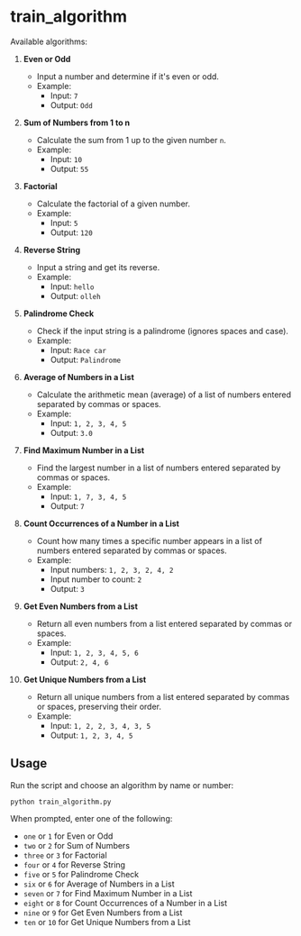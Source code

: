 # train_algorithm

Available algorithms:

1. **Even or Odd**

   - Input a number and determine if it's even or odd.
   - Example:
     - Input: `7`
     - Output: `Odd`

2. **Sum of Numbers from 1 to n**

   - Calculate the sum from 1 up to the given number `n`.
   - Example:
     - Input: `10`
     - Output: `55`

3. **Factorial**

   - Calculate the factorial of a given number.
   - Example:
     - Input: `5`
     - Output: `120`

4. **Reverse String**

   - Input a string and get its reverse.
   - Example:
     - Input: `hello`
     - Output: `olleh`

5. **Palindrome Check**

   - Check if the input string is a palindrome (ignores spaces and case).
   - Example:
     - Input: `Race car`
     - Output: `Palindrome`

6. **Average of Numbers in a List**

   - Calculate the arithmetic mean (average) of a list of numbers entered separated by commas or spaces.
   - Example:
     - Input: `1, 2, 3, 4, 5`
     - Output: `3.0`

7. **Find Maximum Number in a List**

   - Find the largest number in a list of numbers entered separated by commas or spaces.
   - Example:
     - Input: `1, 7, 3, 4, 5`
     - Output: `7`

8. **Count Occurrences of a Number in a List**

   - Count how many times a specific number appears in a list of numbers entered separated by commas or spaces.
   - Example:
     - Input numbers: `1, 2, 3, 2, 4, 2`
     - Input number to count: `2`
     - Output: `3`

9. **Get Even Numbers from a List**

   - Return all even numbers from a list entered separated by commas or spaces.
   - Example:
     - Input: `1, 2, 3, 4, 5, 6`
     - Output: `2, 4, 6`

10. **Get Unique Numbers from a List**

    - Return all unique numbers from a list entered separated by commas or spaces, preserving their order.
    - Example:
      - Input: `1, 2, 2, 3, 4, 3, 5`
      - Output: `1, 2, 3, 4, 5`

## Usage

Run the script and choose an algorithm by name or number:

```
python train_algorithm.py
```

When prompted, enter one of the following:

- `one` or `1` for Even or Odd
- `two` or `2` for Sum of Numbers
- `three` or `3` for Factorial
- `four` or `4` for Reverse String
- `five` or `5` for Palindrome Check
- `six` or `6` for Average of Numbers in a List
- `seven` or `7` for Find Maximum Number in a List
- `eight` or `8` for Count Occurrences of a Number in a List
- `nine` or `9` for Get Even Numbers from a List
- `ten` or `10` for Get Unique Numbers from a List
